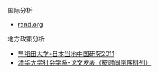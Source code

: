国际分析

* [rand.org](https://www.rand.org/zh-hans/publications.html)


地方政策分析

* [早稻田大学-日本当地中国研究2011](https://www.waseda.jp/prj-wiccs/wp/wp-content/uploads/2011/07/jscc2011.pdf)
* [清华大学社会学系-论文发表（按时间倒序排列）](http://socialbigdata.cn/css/publication/publication.html)
